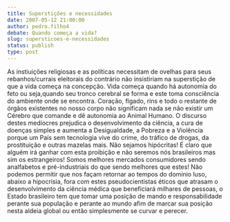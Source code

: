 ```yaml
---
title: Superstições e necessidades
date: 2007-05-12 21:00:00
author: pedro.filho4
debate: Quando começa a vida?
slug: supersticoes-e-necessidades
status: publish 
type: post
---
```


As instiuições religiosas e as políticas necessitam de ovelhas para seus rebanhos/currais eleitorais do contrário não insistiriam na superstição de que a vida começa na concepçâo. Vida começa quando há autonomia do feto ou seja,quando seu tronco cerebral se forma e este toma consciência do ambiente onde se encontra. Coração, fígado, rins e todo o restante de órgãos existentes no nosso corpo não significam nada se não existir um Cérebro que comande e dê autonomia ao Animal Humano. O discurso destes medíocres prejudica o desenvolvimento da ciência, a cura de doenças simples e aumenta a Desigualdade, a Pobreza e a Violência porque um País sem tecnologia vive do crime, do tráfico de drogas, da prostituição e outras mazelas mais. Não sejamos hipócritas! É claro que alguém irá ganhar com esta proibição e não seremos nós brasileiros mas sim os estrangeiros! Somos melhores mercados consumidores sendo analfabetos e pré-industriais do que sendo melhores que estes! Não podemos permitir que nos façam retornar ao tempos do domínio luso, abaixo a hipocrisia, fora com estes pseudocientistas éticos que atrasam o desenvolvimento da ciência médica que beneficiará milhares de pessoas, o Estado brasileiro tem que tomar uma posição de mando e responsabilidade perante sua população e perante ao mundo afim de marcar sua posição nesta aldeia global ou então simplesmente se curvar e perecer.

